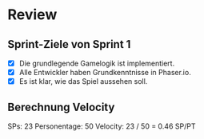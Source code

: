 # Review

## Sprint-Ziele von Sprint 1

-   [x] Die grundlegende Gamelogik ist implementiert.
-   [x] Alle Entwickler haben Grundkenntnisse in Phaser.io.
-   [x] Es ist klar, wie das Spiel aussehen soll.

## Berechnung Velocity

SPs: 23
Personentage: 50
Velocity: 23 / 50 = 0.46 SP/PT
